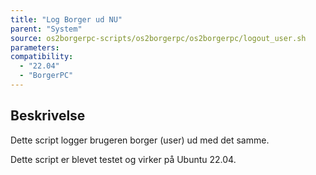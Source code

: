 ```yaml
---
title: "Log Borger ud NU"
parent: "System"
source: os2borgerpc-scripts/os2borgerpc/os2borgerpc/logout_user.sh
parameters:
compatibility:  
  - "22.04"
  - "BorgerPC"
---
```


## Beskrivelse
Dette script logger brugeren borger (user) ud med det samme.

Dette script er blevet testet og virker på Ubuntu 22.04.